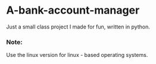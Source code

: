 # A-bank-account-manager
Just a small class project I made for fun, written in python.

### Note:
Use the linux version for linux - based operating systems.
